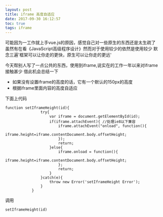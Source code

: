```yaml
---
layout: post
title: iframe 高度自适应
date: 2017-09-30 16:12:57
toc: true
tags: iframe
---
```


可能因为一工作就上手vue.js的原因，感觉自己对一些原生的东西还是太生疏了
虽然有在看《JavaScript高级程序设计》然而对于使用较少的依然是使用较少
默念三遍'框架可以让你走的更快，原生可以让你走的更远'

今天帮别人写了一点公共的东西，使用到iframe,说实在的工作一年以来对iframe接触甚少
借此机会总结一下
- 如果没有设置iframe的高度的话，它有一个默认的150px的高度
- 根据iframe里面内容的高度自适应<!--more-->

下面上代码

```
function setIframeHeight(id){
			    try{
			        var iframe = document.getElementById(id);
			        if(iframe.attachEvent){ //处理ie8以下兼容
			            iframe.attachEvent("onload", function(){
			                iframe.height=iframe.contentDocument.body.offsetHeight;
			            });
			            return;
			        }else{
			            iframe.onload = function(){
			                iframe.height=iframe.contentDocument.body.offsetHeight;
			            };
			            return;
			        }
			    }catch(e){
			        throw new Error('setIframeHeight Error');
			    }
			}

```

调用

```
setIframeHeight(id)

```
















